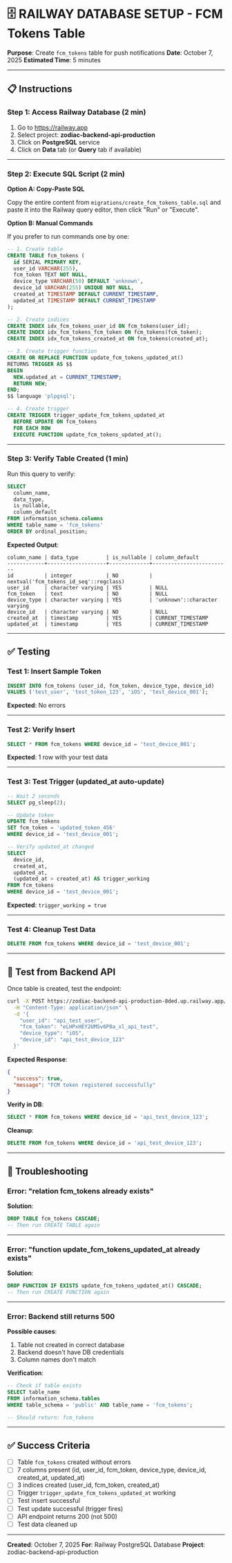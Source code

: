 # 🗄️ RAILWAY DATABASE SETUP - FCM Tokens Table

**Purpose**: Create `fcm_tokens` table for push notifications
**Date**: October 7, 2025
**Estimated Time**: 5 minutes

---

## 📋 Instructions

### Step 1: Access Railway Database (2 min)

1. Go to https://railway.app
2. Select project: **zodiac-backend-api-production**
3. Click on **PostgreSQL** service
4. Click on **Data** tab (or **Query** tab if available)

---

### Step 2: Execute SQL Script (2 min)

**Option A: Copy-Paste SQL**

Copy the entire content from `migrations/create_fcm_tokens_table.sql` and paste it into the Railway query editor, then click "Run" or "Execute".

**Option B: Manual Commands**

If you prefer to run commands one by one:

```sql
-- 1. Create table
CREATE TABLE fcm_tokens (
  id SERIAL PRIMARY KEY,
  user_id VARCHAR(255),
  fcm_token TEXT NOT NULL,
  device_type VARCHAR(50) DEFAULT 'unknown',
  device_id VARCHAR(255) UNIQUE NOT NULL,
  created_at TIMESTAMP DEFAULT CURRENT_TIMESTAMP,
  updated_at TIMESTAMP DEFAULT CURRENT_TIMESTAMP
);

-- 2. Create indices
CREATE INDEX idx_fcm_tokens_user_id ON fcm_tokens(user_id);
CREATE INDEX idx_fcm_tokens_fcm_token ON fcm_tokens(fcm_token);
CREATE INDEX idx_fcm_tokens_created_at ON fcm_tokens(created_at);

-- 3. Create trigger function
CREATE OR REPLACE FUNCTION update_fcm_tokens_updated_at()
RETURNS TRIGGER AS $$
BEGIN
  NEW.updated_at = CURRENT_TIMESTAMP;
  RETURN NEW;
END;
$$ language 'plpgsql';

-- 4. Create trigger
CREATE TRIGGER trigger_update_fcm_tokens_updated_at
  BEFORE UPDATE ON fcm_tokens
  FOR EACH ROW
  EXECUTE FUNCTION update_fcm_tokens_updated_at();
```

---

### Step 3: Verify Table Created (1 min)

Run this query to verify:

```sql
SELECT
  column_name,
  data_type,
  is_nullable,
  column_default
FROM information_schema.columns
WHERE table_name = 'fcm_tokens'
ORDER BY ordinal_position;
```

**Expected Output**:

```
column_name | data_type         | is_nullable | column_default
------------+-------------------+-------------+-------------------------
id          | integer           | NO          | nextval('fcm_tokens_id_seq'::regclass)
user_id     | character varying | YES         | NULL
fcm_token   | text              | NO          | NULL
device_type | character varying | YES         | 'unknown'::character varying
device_id   | character varying | NO          | NULL
created_at  | timestamp         | YES         | CURRENT_TIMESTAMP
updated_at  | timestamp         | YES         | CURRENT_TIMESTAMP
```

---

## ✅ Testing

### Test 1: Insert Sample Token

```sql
INSERT INTO fcm_tokens (user_id, fcm_token, device_type, device_id)
VALUES ('test_user', 'test_token_123', 'iOS', 'test_device_001');
```

**Expected**: No errors

---

### Test 2: Verify Insert

```sql
SELECT * FROM fcm_tokens WHERE device_id = 'test_device_001';
```

**Expected**: 1 row with your test data

---

### Test 3: Test Trigger (updated_at auto-update)

```sql
-- Wait 2 seconds
SELECT pg_sleep(2);

-- Update token
UPDATE fcm_tokens
SET fcm_token = 'updated_token_456'
WHERE device_id = 'test_device_001';

-- Verify updated_at changed
SELECT
  device_id,
  created_at,
  updated_at,
  (updated_at > created_at) AS trigger_working
FROM fcm_tokens
WHERE device_id = 'test_device_001';
```

**Expected**: `trigger_working = true`

---

### Test 4: Cleanup Test Data

```sql
DELETE FROM fcm_tokens WHERE device_id = 'test_device_001';
```

---

## 🧪 Test from Backend API

Once table is created, test the endpoint:

```bash
curl -X POST https://zodiac-backend-api-production-8ded.up.railway.app/api/notifications/register-token \
  -H "Content-Type: application/json" \
  -d '{
    "user_id": "api_test_user",
    "fcm_token": "eLHPxHEY2UMSv6P0a_xl_api_test",
    "device_type": "iOS",
    "device_id": "api_test_device_123"
  }'
```

**Expected Response**:
```json
{
  "success": true,
  "message": "FCM token registered successfully"
}
```

**Verify in DB**:
```sql
SELECT * FROM fcm_tokens WHERE device_id = 'api_test_device_123';
```

**Cleanup**:
```sql
DELETE FROM fcm_tokens WHERE device_id = 'api_test_device_123';
```

---

## 🚨 Troubleshooting

### Error: "relation fcm_tokens already exists"

**Solution**:
```sql
DROP TABLE fcm_tokens CASCADE;
-- Then run CREATE TABLE again
```

---

### Error: "function update_fcm_tokens_updated_at already exists"

**Solution**:
```sql
DROP FUNCTION IF EXISTS update_fcm_tokens_updated_at() CASCADE;
-- Then run CREATE FUNCTION again
```

---

### Error: Backend still returns 500

**Possible causes**:
1. Table not created in correct database
2. Backend doesn't have DB credentials
3. Column names don't match

**Verification**:
```sql
-- Check if table exists
SELECT table_name
FROM information_schema.tables
WHERE table_schema = 'public' AND table_name = 'fcm_tokens';

-- Should return: fcm_tokens
```

---

## ✅ Success Criteria

- [ ] Table `fcm_tokens` created without errors
- [ ] 7 columns present (id, user_id, fcm_token, device_type, device_id, created_at, updated_at)
- [ ] 3 indices created (user_id, fcm_token, created_at)
- [ ] Trigger `trigger_update_fcm_tokens_updated_at` working
- [ ] Test insert successful
- [ ] Test update successful (trigger fires)
- [ ] API endpoint returns 200 (not 500)
- [ ] Test data cleaned up

---

**Created**: October 7, 2025
**For**: Railway PostgreSQL Database
**Project**: zodiac-backend-api-production
